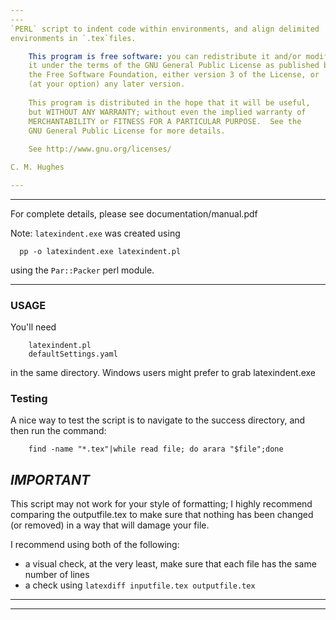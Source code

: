 ```yaml
---
---
`PERL` script to indent code within environments, and align delimited 
environments in `.tex`files.

    This program is free software: you can redistribute it and/or modify
    it under the terms of the GNU General Public License as published by
    the Free Software Foundation, either version 3 of the License, or
    (at your option) any later version.
    
    This program is distributed in the hope that it will be useful,
    but WITHOUT ANY WARRANTY; without even the implied warranty of
    MERCHANTABILITY or FITNESS FOR A PARTICULAR PURPOSE.  See the
    GNU General Public License for more details.
    
    See http://www.gnu.org/licenses/

C. M. Hughes

---
```

---

For complete details, please see documentation/manual.pdf

Note: `latexindent.exe` was created using 

      pp -o latexindent.exe latexindent.pl

using the `Par::Packer` perl module.

---

### USAGE

You'll need

        latexindent.pl
        defaultSettings.yaml

in the same directory. Windows users might prefer to grab latexindent.exe

### Testing

A nice way to test the script is to navigate to the success 
directory, and then run the command:

        find -name "*.tex"|while read file; do arara "$file";done

## *IMPORTANT*

This script may not work for your style of formatting; I highly 
recommend comparing the outputfile.tex to make sure that 
nothing has been changed (or removed) in a way that will damage
your file.

I recommend using both of the following:
- a visual check, at the very least, make sure that 
      each file has the same number of lines
- a check using `latexdiff inputfile.tex outputfile.tex`
---
---

